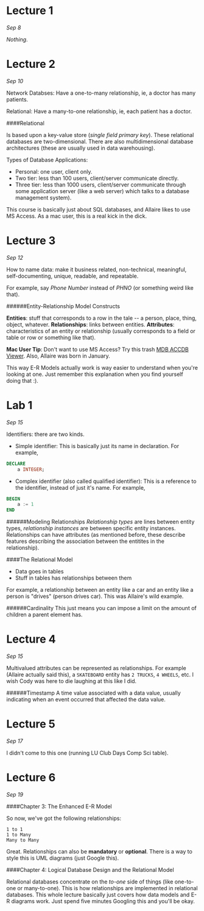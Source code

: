 Lecture 1
=========

*Sep 8*

*Nothing*.

Lecture 2
=========

*Sep 10*

Network Databses: Have a one-to-many relationship, ie, a doctor has many patients.

Relational: Have a many-to-one relationship, ie, each patient has a doctor.

####Relational

Is based upon a key-value store (*single field primary key*). These relational databases are two-dimensional. There are also multidimensional database architectures (these are usually used in data warehousing).

Types of Database Applications:

- Personal: one user, client only.
- Two tier: less than 100 users, client/server communicate directly.
- Three tier: less than 1000 users, client/server communicate through some application server (like a web server) which talks to a database management system).

This course is basically just about SQL databases, and Allaire likes to use MS Access. As a mac user, this is a real kick in the dick.

Lecture 3
=========

*Sep 12*

How to name data: make it business related, non-technical, meaningful, self-documenting, unique, readable, and repeatable.

For example, say *Phone Number* instead of *PHNO* (or something weird like that).

######Entity-Relationship Model Constructs

**Entities**: stuff that corresponds to a row in the tale -- a person, place, thing, object, whatever.
**Relationships**: links between entities.
**Attributes**: characteristics of an entity or relationship (usually corresponds to a field or table or row or something like that).

**Mac User Tip**: Don't want to use MS Access? Try this trash <a href="https://itunes.apple.com/app/id417392270?mt=12">MDB ACCDB Viewer</a>. Also, Allaire was born in January.

This way E-R Models actually work is way easier to understand when you're looking at one. Just remember this explanation when you find yourself doing that :).

Lab 1
=====

*Sep 15*

Identifiers: there are two kinds.
- Simple identifier: This is basically just its name in declaration. For example, 
```sql
DECLARE
	a INTEGER;
```
- Complex identifier (also called qualified identifier): This is a reference to the identifier, instead of just it's name. For example,
```sql
BEGIN
	a := 1
END
```

######Modeling Relationships
*Relationship types* are lines between entity types, *relationship instances* are between specific entity instances. Relationships can have attributes (as mentioned before, these describe features describing the association between the entitites in the relationship).

####The Relational Model
- Data goes in tables
- Stuff in tables has relationships between them

For example, a relationship between an entity like a car and an entity like a person is "drives" (person drives car). This was Allaire's wild example.

######Cardinality
This just means you can impose a limit on the amount of children a parent element has.

Lecture 4
=========

*Sep 15*

Multivalued attributes can be represented as relationships. For example (Allaire actually said this), a `SKATEBOARD` entity has `2 TRUCKS`, `4 WHEELS`, etc. I wish Cody was here to die laughing at this like I did.

######Timestamp
A time value associated with a data value, usually indicating when an event occurred that affected the data value.

Lecture 5
=========

*Sep 17*

I didn't come to this one (running LU Club Days Comp Sci table).

Lecture 6
=========

*Sep 19*

####Chapter 3: The Enhanced E-R Model

So now, we've got the following relationships:

```
1 to 1
1 to Many
Many to Many
```

Great. Relationships can also be **mandatory** or **optional**. There is a way to style this is UML diagrams (just Google this).

####Chapter 4: Logical Database Design and the Relational Model

Relational databases concentrate on the *to-one* side of things (like one-to-one or many-to-one). This is how relationships are implemented in relational databases. This whole lecture basically just covers how data models and E-R diagrams work. Just spend five minutes Googling this and you'll be okay.


